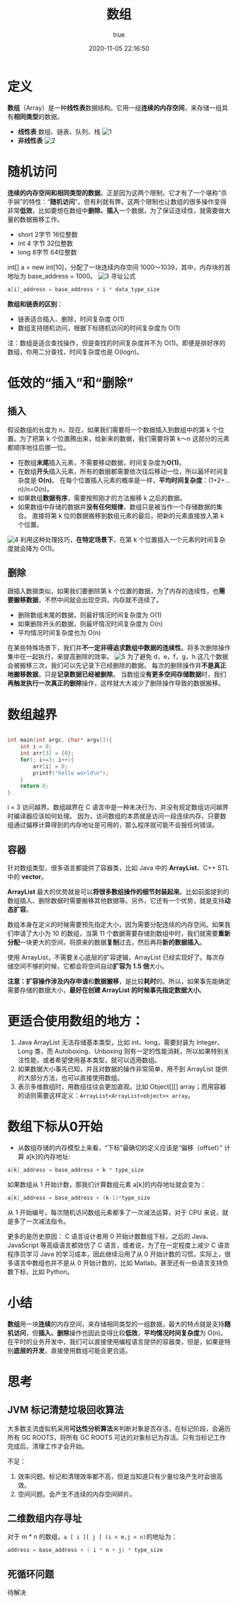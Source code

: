 ﻿---
title: 数组
date: 2020-11-05 22:16:50
permalink: /pages/2QHEdq
categories: 
  - 数据结构
tags: 
  - 数组
author: 
  name: yangxin
  link: https://github.com/yangxin6/data_structure
---


# 定义
**数组**（Array）是一种**线性表**数据结构。它用一组**连续的内存空间**，来存储一组具有**相同类型**的数据。

- **线性表**
数组、链表、队列、栈
![1](https://cdn.jsdelivr.net/gh/yangxin6/img-hosting@master/images/1.42bn5s5da3c0.jpeg)
- **非线性表**
![2](https://cdn.jsdelivr.net/gh/yangxin6/img-hosting@master/images/2.73e6vf32sq00.jpeg)

# 随机访问
**连续的内存空间和相同类型的数据**。正是因为这两个限制，它才有了一个堪称“杀手锏”的特性：“**随机访问**”。但有利就有弊，这两个限制也让数组的很多操作变得非常**低效**，比如要想在数组中**删除、插入**一个数据，为了保证连续性，就需要做大量的数据搬移工作。

- short 		2字节		16位整数
- int     		4 字节 		32位整数
- long		8字节 		64位整数

int[] a = new int[10]，分配了一块连续内存空间 1000～1039，其中，内存块的首地址为 base_address = 1000。
![3](https://cdn.jsdelivr.net/gh/yangxin6/img-hosting@master/images/3.g32ze0qcl9c.jpeg)
寻址公式
```c
a[i]_address = base_address + i * data_type_size
```
**数组和链表的区别**：
- 链表适合插入、删除，时间复杂度 O(1)
- 数组支持随机访问，根据下标随机访问的时间复杂度为 O(1)

注：数组是适合查找操作，但是查找的时间复杂度并不为 O(1)。即便是排好序的数组，你用二分查找，时间复杂度也是 O(logn)。

# 低效的“插入”和“删除”
## 插入
假设数组的长度为 n，现在，如果我们需要将一个数据插入到数组中的第 k 个位置。为了把第 k 个位置腾出来，给新来的数据，我们需要将第 k～n 这部分的元素都顺序地往后挪一位。

- 在数组**末尾**插入元素，不需要移动数据，时间复杂度为**O(1)**。
- 在数组**开头**插入元素，所有的数据都需要依次往后移动一位，所以最坏时间复杂度是 **O(n)**。
	在每个位置插入元素的概率是一样，**平均时间复杂度**：(1+2+…n)/n=O(n)。
- 如果数组**数据有序**，需要按照刚才的方法搬移 k 之后的数据。
- 如果数组中存储的数据并**没有任何规律**，数组只是被当作一个存储数据的集合。
直接将第 k 位的数据搬移到数组元素的最后，把新的元素直接放入第 k 个位置。

![4](https://cdn.jsdelivr.net/gh/yangxin6/img-hosting@master/images/4.3b4imespzv00.jpeg)
利用这种处理技巧，**在特定场景下**，在第 k 个位置插入一个元素的时间复杂度就会降为 O(1)。

## 删除
跟插入数据类似，如果我们要删除第 k 个位置的数据，为了内存的连续性，也**需要搬移数据**，不然中间就会出现空洞，内存就不连续了。
- 删除数组末尾的数据，则最好情况时间复杂度为 O(1)
- 如果删除开头的数据，则最坏情况时间复杂度为 O(n)
- 平均情况时间复杂度也为 O(n)


在某些特殊场景下，我们并**不一定非得追求数组中数据的连续性**。将多次删除操作集中在一起执行，来提高删除的效率。
![5](https://cdn.jsdelivr.net/gh/yangxin6/img-hosting@master/images/5.4uupywm4w2g0.jpeg)
为了避免 d，e，f，g，h 这几个数据会被搬移三次，我们可以先记录下已经删除的数据。
每次的删除操作并**不是真正地搬移数据**，只是**记录数据已经被删除**。
当数组没**有更多空间存储数据**时，我们**再触发执行一次真正的删除**操作，这样就大大减少了删除操作导致的数据搬移。


# 数组越界

```c

int main(int argc, char* argv[]){
    int i = 0;
    int arr[3] = {0};
    for(; i<=3; i++){
        arr[i] = 0;
        printf("hello world\n");
    }
    return 0;
}
```
i = 3 访问越界。数组越界在 C 语言中是一种未决行为，并没有规定数组访问越界时编译器应该如何处理。
因为，访问数组的本质就是访问一段连续内存，只要数组通过偏移计算得到的内存地址是可用的，那么程序就可能不会报任何错误。

## 容器
针对数组类型，很多语言都提供了容器类，比如 Java 中的 **ArrayList**、C++ STL 中的 **vector**。

**ArrayList** 最大的优势就是可以**将很多数组操作的细节封装起来**。比如前面提到的数组插入、删除数据时需要搬移其他数据等。另外，它还有一个优势，就是支持**动态扩容**。

数组本身在定义的时候需要预先指定大小，因为需要分配连续的内存空间。如果我们申请了大小为 10 的数组，当第 11 个数据需要存储到数组中时，我们就需要**重新分配**一块更大的空间，将原来的数据**复制**过去，然后再将**新的数据插入**。

使用 ArrayList，不需要关心底层的扩容逻辑，ArrayList 已经实现好了。每次存储空间不够的时候，它都会将空间自动**扩容为 1.5 倍**大小。

**注意：**扩容操作涉及**内存申请**和**数据搬移**，是比较**耗时**的。所以，如果事先能确定需要存储的数据大小，**最好在创建 ArrayList 的时候事先指定数据大小**。

# 更适合使用数组的地方：
1. Java ArrayList 无法存储基本类型，比如 int、long，需要封装为 Integer、Long 类，而 Autoboxing、Unboxing 则有一定的性能消耗，所以如果特别关注性能，或者希望使用基本类型，就可以选用数组。
2. 如果数据大小事先已知，并且对数据的操作非常简单，用不到 ArrayList 提供的大部分方法，也可以直接使用数组。
3. 表示多维数组时，用数组往往会更加直观。比如 Object[][] array；而用容器的话则需要这样定义：`ArrayList<ArrayList<object>> array`。

# 数组下标从0开始
- 从数组存储的内存模型上来看，“下标”最确切的定义应该是“偏移（offset）”
计算 a[k]的内存地址:
```c
a[k]_address = base_address + k * type_size
```
如果数组从 1 开始计数，那我们计算数组元素 a[k]的内存地址就会变为：

```c
a[k]_address = base_address + (k-1)*type_size
```
从 1 开始编号，每次随机访问数组元素都多了一次减法运算，对于 CPU 来说，就是多了一次减法指令。

更多的是历史原因：
C 语言设计者用 0 开始计数数组下标，之后的 Java、JavaScript 等高级语言都效仿了 C 语言，或者说，为了在一定程度上减少 C 语言程序员学习 Java 的学习成本，因此继续沿用了从 0 开始计数的习惯。实际上，很多语言中数组也并不是从 0 开始计数的，比如 Matlab。甚至还有一些语言支持负数下标，比如 Python。

# 小结
**数组**用一块**连续**的内存空间，来存储相同类型的一组数据，最大的特点就是支持**随机访问**，但**插入、删除**操作也因此变得比较**低效**，**平均情况时间复杂度**为 O(n)。在平时的业务开发中，我们可以直接使用编程语言提供的容器类，但是，如果是特别**底层的开发**，直接使用数组可能会更合适。

# 思考
## JVM 标记清楚垃圾回收算法
大多数主流虚拟机采用**可达性分析算法**来判断对象是否存活，在标记阶段，会遍历所有 GC ROOTS，将所有 GC ROOTS 可达的对象标记为存活。只有当标记工作完成后，清理工作才会开始。

不足：
1. 效率问题。标记和清理效率都不高，但是当知道只有少量垃圾产生时会很高效。
2. 空间问题。会产生不连续的内存空间碎片。

## 二维数组内存寻址
对于 m * n 的数组，`a [ i ][ j ] (i < m,j < n)`的地址为：

```c
address = base_address + ( i * n + j) * type_size
```

## 死循环问题
待解决
